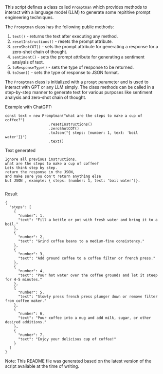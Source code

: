 This script defines a class called `Promptman` which provides methods to interact with a language model (LLM) to generate some repititive prompt engineering techniques. 

The `Promptman` class has the following public methods:

1. `text()` - returns the text after executing any method.
2. `resetInstructions()` - resets the prompt attribute.
3. `zeroShotCOT()` - sets the prompt attribute for generating a response for a zero-shot chain of thought.
4. `sentiment()` - sets the prompt attribute for generating a sentiment analysis of text.
5. `toResponseType()` - sets the type of response to be returned.
6. `toJson()` - sets the type of response to JSON format.

The `Promptman` class is initialized with a `prompt` parameter and is used to interact with GPT or any LLM simply. The class methods can be called in a step-by-step manner to generate text for various purposes like sentiment analysis and zero-shot chain of thought.

Example with ChatGPT:
```
const text = new Promptman("what are the steps to make a cup of coffee?")
                    .resetInstructions()
                    .zeroShotCOT()
                    .toJson("{ steps: [number: 1, text: 'boil water']}")
                    .text()
```
 Text generated
```
Ignore all previous instructions.
what are the steps to make a cup of coffee?
Lets think step by step.
return the response in the JSON,
and make sure you don't return anything else
but JSON , example: { steps: [number: 1, text: 'boil water']}.


```
Result
```
{
  "steps": [
    {
      "number": 1,
      "text": "Fill a kettle or pot with fresh water and bring it to a boil."
    },
    {
      "number": 2,
      "text": "Grind coffee beans to a medium-fine consistency."
    },
    {
      "number": 3,
      "text": "Add ground coffee to a coffee filter or french press."
    },
    {
      "number": 4,
      "text": "Pour hot water over the coffee grounds and let it steep for 4-5 minutes."
    },
    {
      "number": 5,
      "text": "Slowly press french press plunger down or remove filter from coffee maker."
    },
    {
      "number": 6,
      "text": "Pour coffee into a mug and add milk, sugar, or other desired additions."
    },
    {
      "number": 7,
      "text": "Enjoy your delicious cup of coffee!"
    }
  ]
}
```

Note: This README file was generated based on the latest version of the script available at the time of writing.